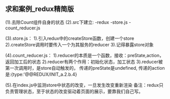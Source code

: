 ## 求和案例_redux精简版
(1).去除Count组件自身的状态
(2).src下建立:
    -redux
        -store.js
        -count_reducer.js

(3).store.js：
    1).引入redux中的createStore函数，创建一个store
    2).createStore调用时要传入一个为其服务的reducer
    3).记得暴露store对象

(4).count_reducer.js：
    1).reducer的本质是一个函数，接收：preState,action，返回加工后的状态
    2).reducer有两个作用：初始化状态，加工状态
    3).reducer被第一次调用时，是store自动触发的，
        传递的preState是undefined,
        传递的action是:{type:'@@REDUX/INIT_a.2.b.4}

(5).在index.js中监测store中状态的改变，一旦发生改变重新渲染<App/>
    备注：redux只负责管理状态，至于状态的改变驱动着页面的展示，要靠我们自己写。
